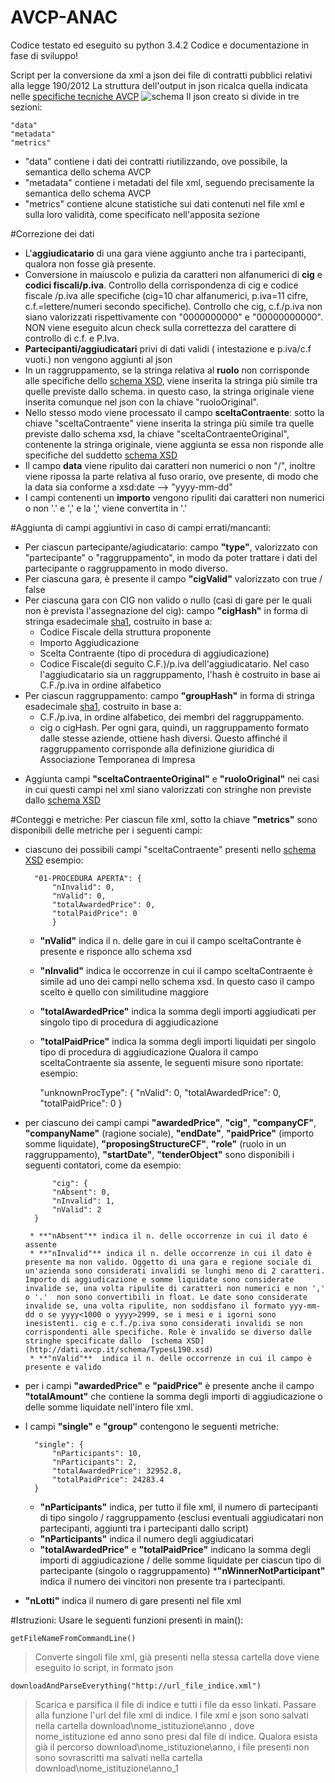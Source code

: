 # AVCP-ANAC
Codice testato ed eseguito su python 3.4.2
Codice e documentazione in fase di sviluppo!

Script per la conversione da xml a json dei file di contratti pubblici relativi alla legge 190/2012
La struttura dell'output in  json ricalca quella indicata  nelle [specifiche tecniche AVCP](http://www.anticorruzione.it/portal/rest/jcr/repository/collaboration/Digital%20Assets/pdf/AllCom27.05.13SpecificeTecnichev1.0.pdf )
![schema](https://cloud.githubusercontent.com/assets/11498717/7343336/afb74876-ecc0-11e4-8ca5-9fedcda4c178.png)
Il json creato si divide in tre sezioni:

	"data" 
	"metadata"
	"metrics"
* "data" contiene i dati dei contratti riutilizzando, ove possibile, la semantica dello schema AVCP
* "metadata" contiene i metadati del file xml, seguendo precisamente la semantica dello schema AVCP
* "metrics" contiene alcune statistiche sui dati contenuti nel file xml e sulla loro validità, come specificato nell'apposita sezione

#Correzione dei dati
* L'**aggiudicatario** di una gara viene aggiunto anche tra i partecipanti, qualora non fosse già presente. 
* Conversione in maiuscolo e pulizia da caratteri non alfanumerici di **cig** e **codici fiscali/p.iva**. Controllo della corrispondenza di cig e codice fiscale /p.iva alle specifiche (cig=10 char alfanumerici, p.iva=11 cifre, c.f.=lettere/numeri secondo specifiche). Controllo che cig, c.f./p.iva non siano valorizzati rispettivamente con "0000000000" e "00000000000". NON viene eseguito alcun check sulla correttezza del carattere di controllo di c.f. e P.Iva. 
* **Partecipanti/aggiudicatari** privi di dati validi ( intestazione e p.iva/c.f vuoti.) non vengono aggiunti al json 
* In un raggruppamento, se la stringa relativa al **ruolo** non corrisponde alle specifiche dello [schema XSD](http://dati.avcp.it/schema/TypesL190.xsd), viene inserita la stringa più simile tra quelle previste dallo schema. in questo caso, la stringa originale viene inserita comunque nel json con la chiave "ruoloOriginal". 
* Nello stesso modo viene processato il campo **sceltaContraente**: sotto la chiave "sceltaContraente" viene inserita la stringa più simile tra quelle previste dallo schema xsd, la chiave  "sceltaContraenteOriginal", contenente la stringa originale, viene aggiunta se essa non risponde alle specifiche del suddetto [schema XSD](http://dati.avcp.it/schema/TypesL190.xsd)
* Il campo **data** viene ripulito dai caratteri non numerici o non "/", inoltre viene ripossa la parte relativa al fuso orario, ove presente, di modo che la data sia conforme a xsd:date --> "yyyy-mm-dd"
* I campi contenenti un **importo** vengono ripuliti dai caratteri non numerici o non '.' e ',' e la ',' viene convertita in '.'
		
#Aggiunta di campi aggiuntivi in caso di campi errati/mancanti: 
+ Per ciascun partecipante/agiudicatario: campo **"type"**, valorizzato con  "partecipante" o  "raggruppamento", in modo da poter trattare i dati del partecipante o raggruppamento in modo diverso. 
+ Per ciascuna gara, è presente il campo **"cigValid"** valorizzato con true / false
+ Per ciascuna gara con CIG non valido o nullo (casi di gare per le quali non è prevista l'assegnazione del cig): campo **"cigHash"**  in forma di stringa esadecimale [sha1](http://en.wikipedia.org/wiki/SHA-1), costruito in base a: 
	* Codice Fiscale della struttura proponente
	* Importo Aggiudicazione
	* Scelta Contraente (tipo di procedura di aggiudicazione) 
	* Codice Fiscale(di seguito C.F.)/p.iva dell'aggiudicatario. Nel caso l'aggiudicatario sia un raggruppamento, l'hash è costruito in base ai C.F./p.iva in ordine alfabetico
+ Per ciascun raggruppamento: campo **"groupHash"** in forma di stringa esadecimale [sha1](http://en.wikipedia.org/wiki/SHA-1), costruito in base a: 
	* C.F./p.iva, in ordine alfabetico, dei membri del raggruppamento. 
	* cig o cigHash. Per ogni gara, quindi, un raggruppamento formato dalle stesse aziende, ottiene hash diversi. Questo affinché il raggruppamento corrisponde alla definizione giuridica di Associazione Temporanea di Impresa
* Aggiunta campi **"sceltaContraenteOriginal"** e  **"ruoloOriginal"** nei casi in cui questi campi nel xml siano valorizzati con stringhe non previste dallo  [schema XSD](http://dati.avcp.it/schema/TypesL190.xsd)
 
#Conteggi e metriche: 
Per ciascun file xml, sotto la chiave **"metrics"** sono disponibili delle metriche per i seguenti campi: 
* ciascuno dei possibili campi "sceltaContraente" presenti nello  [schema XSD](http://dati.avcp.it/schema/TypesL190.xsd)
	esempio: 

		"01-PROCEDURA APERTA": {
            "nInvalid": 0,
            "nValid": 0,
            "totalAwardedPrice": 0,
            "totalPaidPrice": 0
            }
	* **"nValid"** indica il n. delle gare in cui il campo sceltaContrante è presente e risponce allo schema xsd
	* **"nInvalid"** indica le occorrenze in cui il campo sceltaContraente è simile ad uno dei campi nello schema xsd. In questo caso il campo scelto è quello con similitudine maggiore 
	* **"totalAwardedPrice"** indica la somma degli importi aggiudicati per singolo tipo di procedura di aggiudicazione
	* **"totalPaidPrice"** indica la somma degli importi liquidati per singolo tipo di procedura di aggiudicazione 
 Qualora il campo sceltaContraente sia assente, le seguenti misure sono riportate: 
	esempio:

		"unknownProcType": {
            "nValid": 0,
            "totalAwardedPrice": 0,
            "totalPaidPrice": 0
            }
* per ciascuno dei campi campi **"awardedPrice"**, **"cig"**, **"companyCF"**, **"companyName"** (ragione sociale), **"endDate"**, **"paidPrice"** (importo somme liquidate), **"proposingStructureCF"**, **"role"** (ruolo in un raggruppamento),  **"startDate"**,  **"tenderObject"**  sono disponibili i seguenti contatori, come da esempio: 

        	"cig": {
            "nAbsent": 0,
            "nInvalid": 1,
            "nValid": 2
        }
        
       * **"nAbsent"** indica il n. delle occorrenze in cui il dato é assente 
       * **"nInvalid"** indica il n. delle occorrenze in cui il dato è presente ma non valido. Oggetto di una gara e regione sociale di un'azienda sono considerati invalidi se lunghi meno di 2 caratteri. Importo di aggiudicazione e somme liquidate sono considerate invalide se, una volta ripulite di caratteri non numerici e non ',' o '.'  non sono convertibili in float. Le date sono considerate invalide se, una volta ripulite, non soddisfano il formato yyy-mm-dd o se yyyy<1000 o yyyy>2999, se i mesi e i igorni sono inesistenti. cig e c.f./p.iva sono considerati invalidi se non corrispondenti alle specifiche. Role è invalido se diverso dalle stringhe specificate dallo  [schema XSD](http://dati.avcp.it/schema/TypesL190.xsd)
       * **"nValid"**  indica il n. delle occorrenze in cui il campo è presente e valido

* per i campi **"awardedPrice"** e **"paidPrice"** è presente anche il campo **"totalAmount"** che contiene la somma degli importi di aggiudicazione o delle somme liquidate nell'intero file xml.
* I campi **"single"** e **"group"** contengono le seguenti metriche: 
		
		"single": {
            "nParticipants": 10,
            "nParticipants": 2,
            "totalAwardedPrice": 32952.8,
            "totalPaidPrice": 24283.4
        }
	* **"nParticipants"** indica, per tutto il file xml,  il numero di partecipanti di tipo singolo / raggruppamento (esclusi eventuali aggiudicatari non partecipanti, aggiunti tra i partecipanti dallo script)
	* **"nParticipants"** indica il numero degli aggiudicatari
	* **"totalAwardedPrice"** e **"totalPaidPrice"** indicano la somma degli importi di aggiudicazione / delle somme liquidate per ciascun tipo di partecipante (singolo o raggruppamento)
***"nWinnerNotParticipant"** indica il numero dei vincitori non presente tra i partecipanti. 
* **"nLotti"** indica il numero di gare presenti nel file xml 


#Istruzioni: 
Usare le seguenti funzioni presenti in main():

	getFileNameFromCommandLine()
	
> Converte singoli file xml, già presenti nella stessa cartella dove viene eseguito lo script, in formato json


	downloadAndParseEverything("http://url_file_indice.xml")
	
> Scarica e parsifica il file di indice e tutti i file da esso linkati.
Passare alla funzione l'url del file xml di indice. I file xml e json sono salvati nella cartella download\nome_istituzione\anno , dove nome_istituzione ed anno sono presi dal 	file di indice. 
Qualora esista già il percorso download\nome_istituzione\anno, i file presenti non sono sovrascritti ma salvati nella cartella download\nome_istituzione\anno_1 



